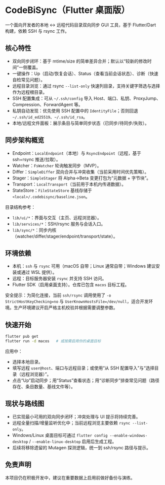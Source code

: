 # CodeBiSync（Flutter 桌面版）

一个面向开发者的本地 ↔ 远程代码目录双向同步 GUI 工具，基于 Flutter/Dart 构建，依赖 SSH 与 rsync 工作。

## 核心特性

- 双向同步闭环：基于 mtime/size 的简单差异合并；默认以“较新的修改时间”一侧覆盖。
- 一键操作：Up（启动/恢复会话）、Status（查看当前会话状态）、诊断（快速自检常见问题）。
- 远程目录浏览：通过 rsync `--list-only` 快速列目录，支持关键字筛选与选择作为远程根目录。
- SSH 配置集成：可从 `~/.ssh/config` 导入 Host、端口、私钥、ProxyJump、Compression、ForwardAgent 等。
- 私钥自动发现：优先使用 SSH 配置中的 `IdentityFile`；否则回退 `~/.ssh/id_ed25519`、`~/.ssh/id_rsa`。
- 本地/远程文件面板：展示条目与简单同步状态（已同步/待同步/失败）。

## 同步架构概览

- Endpoint：`LocalEndpoint`（本地）与 `RsyncEndpoint`（远程，基于 ssh+rsync 推送/拉取）。
- Watcher：`FsWatcher` 轮询触发同步（MVP）。
- Differ：`SimpleDiffer` 双向合并与冲突收集（当前采用时间优先策略）。
- Stager：`SimpleStager` 将 Alpha→Beta 变更打包为“元数据 + 字节块”。
- Transport：`LocalTransport`（当前用于本机内传递数据）。
- StateStore：`FileStateStore` 基线存储于 `<local>/.codebisync/baseline.json`。

目录结构参考：

- `lib/ui/*`：界面与交互（主页、远程浏览器）。
- `lib/services/*`：SSH/rsync 服务与会话入口。
- `lib/sync/*`：同步内核（watcher/differ/stager/endpoint/transport/state）。

## 环境依赖

- 本机：`ssh` 与 `rsync` 可用（macOS 自带；Linux 通常自带；Windows 建议安装或通过 WSL 提供）。
- 远程：目标服务器安装 `rsync` 并支持 SSH 访问。
- Flutter SDK（启用桌面支持）。仓库已包含 `macos` 目标工程。

安全提示：为简化连接，当前 `ssh/rsync` 调用使用了 `-o StrictHostKeyChecking=no` 与 `UserKnownHostsFile=/dev/null`，适合开发环境。生产环境建议开启严格主机校验并根据需要调整参数。

## 快速开始

```bash
flutter pub get
flutter run -d macos   # 或按需启用你的桌面目标
```

应用中：

- 选择本地目录。
- 填写远程 `user@host`、端口与远程目录；或使用“从 SSH 配置导入”与“选择目录（远程浏览器）”。
- 点击“Up”启动同步；用“Status”查看状态；用“诊断同步”排查常见问题（路径存在、条目数量、基线文件等）。

## 现状与路线图

- 已实现最小可用的双向同步闭环；冲突处理与 UI 提示将持续完善。
- 远程全量扫描/增量监听优化中；当前远程浏览主要依赖 `rsync --list-only`。
- Windows/Linux 桌面目标可通过 `flutter config --enable-windows-desktop` / `--enable-linux-desktop` 启用后生成工程。
- 后续将移除遗留的 Mutagen 探测逻辑，统一到 ssh/rsync 路径与提示。

## 免责声明

本项目仍在积极开发中，建议在重要数据上启用前做好备份与演练。
